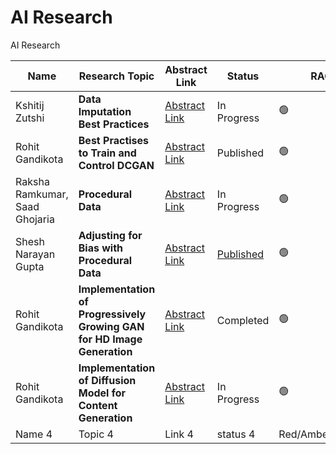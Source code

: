 # AI Research
AI Research

| Name           | Research Topic                 | Abstract Link | Status | RAG |
|----------------|--------------------------------|---------------|--------|-----|
|Kshitij Zutshi|**Data Imputation Best Practices**|[Abstract Link](https://github.com/aiskunks/AI_Research/tree/main/data-imputation-best-practices)| In Progress |🟢|
|Rohit Gandikota|**Best Practises to Train and Control DCGAN**|[Abstract Link](https://github.com/aiskunks/AI_Research/blob/main/dc-gan-best-practices/README.md)| Published |🟢  |
|Raksha Ramkumar, Saad Ghojaria|**Procedural Data**|[Abstract Link](https://github.com/aiskunks/AI_Research/blob/main/Procedural%20Data/README.md)| In Progress |🟢 |
|Shesh Narayan Gupta|**Adjusting for Bias with Procedural Data**|[Abstract Link](https://github.com/aiskunks/AI_Research/blob/main/Adjustin_bias_using_procedural_data/readme.md)| [Published](https://arxiv.org/abs/2204.01108) |🟢 |
|Rohit Gandikota|**Implementation of Progressively Growing GAN for HD Image Generation**|[Abstract Link](https://github.com/aiskunks/AI_Research/blob/main/growing-gan-best-practices/README.md)| Completed |🟢  |
|Rohit Gandikota|**Implementation of Diffusion Model for Content Generation**|[Abstract Link](https://github.com/aiskunks/AI_Research/blob/main/diffusion-model-best-practices/README.md)| In Progress |🟢  |
|    Name 4            |    Topic 4                            |    Link 4           |  status 4      |Red/Amber/Green |

